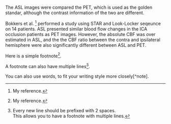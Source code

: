The ASL images were compared the PET, which is used as the golden standar, although the contrast information of the two are different. 

Bokkers et al. [^1] performed a study using STAR and Look-Locker seqeunce on 14 patients. ASL presented similar blood flow changes in the ICA occlusion patients as PET images. However, the absolute CBF was over estimated in ASL, and the the CBF ratio between the contra and ipsilateral hemisphere were also significantly different between ASL and PET.

Here is a simple footnote[^1].

A footnote can also have multiple lines[^2].  

You can also use words, to fit your writing style more closely[^note].

[^1]: My reference.
[^2]: Every new line should be prefixed with 2 spaces.  
  This allows you to have a footnote with multiple lines.

[^1]: Bokkers RPH, Bremmer JP, van Berckel BNM, et al. Arterial spin labeling perfusion MRI at multiple delay times: a correlative study with H(2)(15)O positron emission tomography in patients with symptomatic carotid artery occlusion. J. Cereb. Blood Flow Metab. 2010;30:222–229 doi: 10.1038/jcbfm.2009.204.
